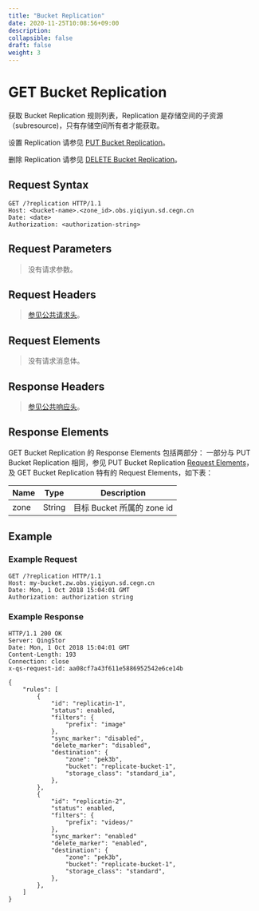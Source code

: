 ```yaml
---
title: "Bucket Replication"
date: 2020-11-25T10:08:56+09:00
description:
collapsible: false
draft: false
weight: 3
---
```


# GET Bucket Replication

获取 Bucket Replication 规则列表，Replication 是存储空间的子资源（subresource)，只有存储空间所有者才能获取。

设置 Replication 请参见 [PUT Bucket Replication](../put_replication/)。

删除 Replication 请参见 [DELETE Bucket Replication](../delete_replication/)。

## Request Syntax

```http
GET /?replication HTTP/1.1
Host: <bucket-name>.<zone_id>.obs.yiqiyun.sd.cegn.cn
Date: <date>
Authorization: <authorization-string>
```

## Request Parameters

> 没有请求参数。

## Request Headers

> [参见公共请求头](../../../common_header/#请求头字段-request-header)。

## Request Elements

> 没有请求消息体。

## Response Headers

> [参见公共响应头](../../../common_header/#响应头字段-response-heaader)。

## Response Elements

GET Bucket Replication 的 Response Elements 包括两部分：
一部分与 PUT Bucket Replication 相同，参见 PUT Bucket Replication [Request Elements](../put_replication/)，
及 GET Bucket Replication 特有的 Request Elements，如下表：

| Name | Type | Description |
| --- | --- | --- |
| zone | String | 目标 Bucket 所属的 zone id |


## Example

### Example Request

```http
GET /?replication HTTP/1.1
Host: my-bucket.zw.obs.yiqiyun.sd.cegn.cn
Date: Mon, 1 Oct 2018 15:04:01 GMT
Authorization: authorization string
```

### Example Response

```http
HTTP/1.1 200 OK
Server: QingStor
Date: Mon, 1 Oct 2018 15:04:01 GMT
Content-Length: 193
Connection: close
x-qs-request-id: aa08cf7a43f611e5886952542e6ce14b

{
    "rules": [
        {
            "id": "replicatin-1",
            "status": enabled,
            "filters": {
                "prefix": "image"
            },
            "sync_marker": "disabled",
            "delete_marker": "disabled",
            "destination": {
                "zone": "pek3b",
                "bucket": "replicate-bucket-1",
                "storage_class": "standard_ia",
            },
        },
        {
            "id": "replicatin-2",
            "status": enabled,
            "filters": {
                "prefix": "videos/"
            },
            "sync_marker": "enabled"
            "delete_marker": "enabled",
            "destination": {
                "zone": "pek3b",
                "bucket": "replicate-bucket-1",
                "storage_class": "standard",
            },
        },
    ]
}
```


